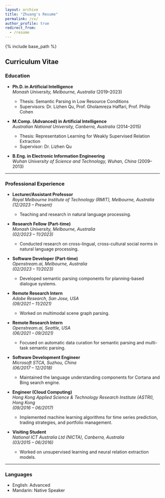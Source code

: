```yaml
---
layout: archive
title: "Zhuang's Resume"
permalink: /cv/
author_profile: true
redirect_from:
  - /resume
---
```


{% include base_path %}

## Curriculum Vitae

### Education
- **Ph.D. in Artificial Intelligence**  
  *Monash University, Melbourne, Australia* (2019–2023)  
  - Thesis: Semantic Parsing in Low Resource Conditions  
  - Supervisors: Dr. Lizhen Qu, Prof. Gholamreza Haffari, Prof. Philip Cohen

- **M.Comp. (Advanced) in Artificial Intelligence**  
  *Australian National University, Canberra, Australia* (2014–2015)  
  - Thesis: Representation Learning for Weakly Supervised Relation Extraction  
  - Supervisor: Dr. Lizhen Qu  

- **B.Eng. in Electronic Information Engineering**  
  *Wuhan University of Science and Technology, Wuhan, China* (2009–2013)

---

### Professional Experience
- **Lecturer/Assistant Professor**  
  *Royal Melbourne Institute of Technology (RMIT), Melbourne, Australia*  
  *(12/2023 – Present)*  
  - Teaching and research in natural language processing.

- **Research Fellow (Part-time)**  
  *Monash University, Melbourne, Australia*  
  *(02/2023 – 11/2023)*  
  - Conducted research on cross-lingual, cross-cultural social norms in natural language processing.

- **Software Developer (Part-time)**  
  *Openstream.ai, Melbourne, Australia*  
  *(02/2023 – 11/2023)*  
  - Developed semantic parsing components for planning-based dialogue systems.

- **Remote Research Intern**  
  *Adobe Research, San Jose, USA*  
  *(09/2021 – 11/2021)*  
  - Worked on multimodal scene graph parsing.

- **Remote Research Intern**  
  *Openstream.ai, Seattle, USA*  
  *(06/2021 – 09/2021)*  
  - Focused on automatic data curation for semantic parsing and multi-task semantic parsing.

- **Software Development Engineer**  
  *Microsoft STCA, Suzhou, China*  
  *(06/2017 – 12/2018)*  
  - Maintained the language understanding components for Cortana and Bing search engine.

- **Engineer (Cloud Computing)**  
  *Hong Kong Applied Science & Technology Research Institute (ASTRI), Hong Kong*  
  *(09/2016 – 06/2017)*  
  - Implemented machine learning algorithms for time series prediction, trading strategies, and portfolio management.

- **Visiting Student**  
  *National ICT Australia Ltd (NICTA), Canberra, Australia*  
  *(03/2015 – 06/2016)*  
  - Worked on unsupervised learning and neural relation extraction models.

---

### Languages
- English: Advanced  
- Mandarin: Native Speaker
